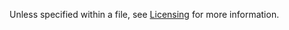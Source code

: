 Unless specified within a file, see [Licensing](http://opencompute.org/licensing) for more information.
